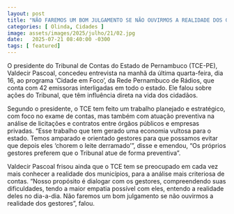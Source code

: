 ```yaml
---
layout: post
title: "NÃO FAREMOS UM BOM JULGAMENTO SE NÃO OUVIRMOS A REALIDADE DOS GESTORES, DIZ PRESIDENTE DO TCE"
categories: [ Olinda, Cidades ]
image: assets/images/2025/julho/21/02.jpg
date:   2025-07-21 08:40:00 -0300
tags: [ featured]
---
```

O presidente do Tribunal de Contas do Estado de Pernambuco (TCE-PE), Valdecir Pascoal, concedeu entrevista na manhã da última quarta-feira, dia 16, ao programa ‘Cidade em Foco’, da Rede Pernambuco de Rádios, que conta com 42 emissoras interligadas em todo o estado. Ele falou sobre ações do Tribunal, que têm influência direta na vida dos cidadãos.

Segundo o presidente, o TCE tem feito um trabalho planejado e estratégico, com foco no exame de contas, mas também com atuação preventiva na análise de licitações e contratos entre órgãos públicos e empresas privadas. “Esse trabalho que tem gerado uma economia vultosa para o estado. Temos amparado e orientado gestores para que possamos evitar que depois eles ‘chorem o leite derramado’”, disse e emendou, “Os próprios gestores preferem que o Tribunal atue de forma preventiva”.

Valdecir Pascoal frisou ainda que o TCE tem se preocupado em cada vez mais conhecer a realidade dos municípios, para a análise mais criteriosa de contas. “Nosso propósito é dialogar com os gestores, compreendendo suas dificuldades, tendo a maior empatia possível com eles, entendo a realidade deles no dia-a-dia. Não faremos um bom julgamento se não ouvirmos a realidade dos gestores”, falou.